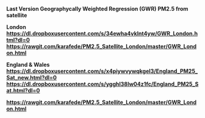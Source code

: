 <strong>Last Version Geographycally Weighted Regression (GWR) PM2.5 from satellite

<strong>London</strong><br>
https://dl.dropboxusercontent.com/s/34ewha4vklnt4yw/GWR_London.html?dl=0
https://rawgit.com/karafede/PM2.5_Satellite_London/master/GWR_London.html

<strong>England & Wales</strong><br>
https://dl.dropboxusercontent.com/s/x4piywvywqkgel3/England_PM25_Sat_new.html?dl=0
https://dl.dropboxusercontent.com/s/ygghl38lw04z1fc/England_PM25_Sat.html?dl=0


https://rawgit.com/karafede/PM2.5_Satellite_London/master/GWR_London.html
